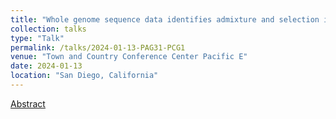 ```yaml
---
title: "Whole genome sequence data identifies admixture and selection in wild members of the Bos genus"
collection: talks
type: "Talk"
permalink: /talks/2024-01-13-PAG31-PCG1
venue: "Town and Country Conference Center Pacific E"
date: 2024-01-13
location: "San Diego, California"
---
```


[Abstract](../files/John_Miraszek_PAC_PCG_Abstract_wild_focus.pdf)
